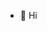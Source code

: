 - 👋 Hi
<!---
HorsesElectricStick/HorsesElectricStick is a ✨ special ✨ repository because its `README.md` (this file) appears on your GitHub profile.
You can click the Preview link to take a look at your changes.
--->

